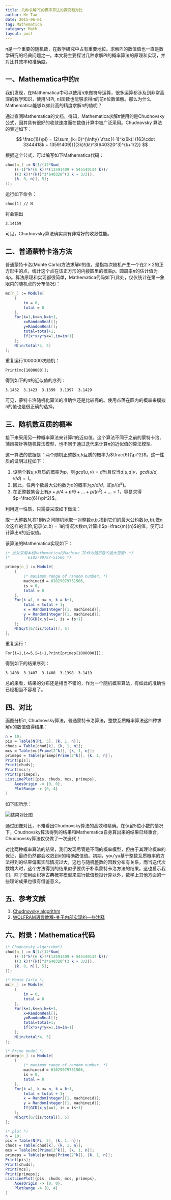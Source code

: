 ```yaml
---
title: 几种求解PI的概率算法的探究和对比
author: He Tao
date: 2015-06-01
tag: Mathematica
category: Math
layout: post
---
```


$\pi$是一个重要的随机数，在数学研究中占有重要地位。求解PI的数值值也一直是数学研究的经典问题之一。本文将主要探讨几种求解PI的概率算法的原理和实现，并对比其效率和准确度。

一、Mathematica中的$\pi$
------------------

我们发现，在Mathematica中可以使用$\pi$来做符号运算，很多运算都涉及到非常高深的数学知识，使用N[Pi, n]函数也能够求得$\pi$的前n位数值解。那么为什么Mathematica能够以如此高的精度求解$\pi$的值呢？

通过查阅Mathematica的文档，得知，Mathematica求解$\pi$使用的是Chudnovsky公式，因其具有很好的收敛速度而在数值计算中被广泛采用。Chudnovsky 算法的表述如下：

$$ \frac{1}{\pi} = 12\sum_{k=0}^{\infty} \frac{(-1)^k(6k)! (163\cdot 3344418k + 13591409)}{(3k)!(k!)^3(640320^3)^{k+1/2}} $$

<!--more-->

根据这个公式，可以编写如下Mathematica代码：

```mathematica
chud[n_] := N[1/(12*Sum[
	((-1)^k*(6 k)!*(13591409 + 545140134 k))/
	((3 k)!*(k!)^3*640320^(3 k + 3/2)), 
    {k, 0, n}], 5];
]);
```

运行如下命令：

    chud[1] // N

将会输出

    3.14159

可见，Chudnovsky算法确实具有非常好的收敛性能。

二、普通蒙特卡洛方法
----------------

普通蒙特卡洛(Monte Carlo)方法求解$\pi$的值，是指每次随机产生一个在$2\times 2$的正方形中的点，统计这个点在该正方形的内接圆里的概率$p$。圆周率$\pi$的估计值为$4p$。算法原理和实现都很简单，Mathematica代码如下(此处，仅仅统计在第一象限内的随机点的分布情况)：

```mathematica
mc[n_] := Module[
	{
		in = 0, 
		total = 0
	},
	For[k=1,k<=n,k=k+1,
		x=RandomReal[];
		y=RandomReal[];
		total=total+1;
		If[x*x+y*y<=1,in=in+1]
	];
	N[in/total*4, 5]
];
```

重复运行1000000次随机：

    Print[mc[1000000]];

得到如下的$\pi$的近似值的序列：

    3.1432  3.1423  3.1399  3.1397  3.1429

可见，蒙特卡洛随机化算法的准确性还是比较高的。使用点落在圆内的概率来模拟$\pi$的值也是很正确的选择。

三、随机数互质的概率
----------------

接下来采用另一种概率算法来计算$\pi$的近似值。这个算法不同于之前的蒙特卡洛、蒲风投针等随机算法模型，也不同于通过迭代来计算$\pi$的近似值的算法模型。

这一算法的依据是：两个随机正整数$a$,$b$互质的概率为$\frac{6}{\pi^2}$。这一性质的证明过程如下：

1. 设两个数$u$,$v$互质的概率为$p$，则$gcd(u,v)=d$当且仅当$d|u$,$d|v$，$gcd(u/d,v/d)=1$。
2. 因此，任两个数最大公约数为d的概率为$p/d/d$，即$p/(d^2)$。
3. 在正整数集合上有$p+p/4+p/9+ \dots +p/(n^2)+ \dots = 1$，容易求得$p=\frac{6}{\pi^2}$。

利用这一性质，只需要采取如下做法：

取一大整数$N$,在$1$到$N$之间随机地取一对整数$a$,$b$,找到它们的最大公约数$(a,b)$,做$n$次这样的实验,记录$(a,b)=1$的情况次数$m$,计算出$p=\frac{m}{n}$的值。便可以计算出$\pi$的近似值。

该算法的Mathematica实现如下：

```mathematica
(* 此处采用本机Mathematica的Machine ID作为随机数的最大范围: *)
(*        6102-90797-51506 *)

primep[n_] := Module[
	{
        (* maximum range of random number. *)
		machineid = 61029079751506, 
		is = 0,
		total = 0
	},
	For[k =1, k <= n, k = k+1,
		total = total + 1;
		x = RandomInteger[{1, machineid}];
		y = RandomInteger[{1, machineid}];
		If[GCD[x,y]==1, is = is+1]
	];
	N[Sqrt[6/(is/total)], 5]
];
```

重复运行：

    For[i=1,i<=5,i=i+1,Print[primep[1000000]]];

得到如下的结果序列：

    3.1408  3.1407  3.1408  3.1398  3.1419

总的来看，结果的分布还是相当不错的，作为一个随机概率算法，有如此的准确性已经相当不容易了。

四、对比
--------

画图分析$\pi$, Chudnovsky算法，普通蒙特卡洛算法，整数互质概率算法这四种求解$\pi$的数值值得结果：

```mathematica
n = 10;
pis = Table[N[Pi, 5], {k, 1, n}];
chuds = Table[chud[k], {k, 1, n}];
mcs = Table[mc[Prime[2^k]], {k, 1, n}];
primeps = Table[primep[Prime[2^k]], {k, 1, n}];
Print[pis];
Print[chuds];
Print[mcs];
Print[primeps];
ListLinePlot[{pis, chuds, mcs, primeps}, 
    AxesOrigin -> {0, 0}, 
    PlotRange -> {0, 4}
]
```

如下图所示：

![结果对比图][3]

通过图像对比，不难看出Chudnovsky算法的高效和精确。在保留5位小数的情况下，Chudnovsky算法得到的结果和Mathematica自身算出来的结果已经重合，Chudnovsky算法仅仅做了一次迭代！

对比两种概率算法的结果，我们发现尽管是不同的概率模型，但由于其理论概率的保证，最终仍然都会收敛到$\pi$的精确数值值。初期，you'yu基于整数互质概率的方法得到的结果偏离实际情况过大，这也与随机整数的因数分布有关系，而当迭代次数增大时，这个方法得到的结果似乎要优于朴素蒙特卡洛方法的结果。这也启示我们，除了使用面积等古典概率模型来进行数值模拟计算以外，数学上其他方面的一些理论成果也很有借鉴意义。

五、参考文献
--------

1. [Chudnovsky algorithm][1]
2. [WOLFRAM语言教程-关于内部实现的一些注释][2]

六、附录：Mathematica代码
------------------------

```mathematica
(* Chudnovsky algorithm*)
chud[n_] := N[1/(12*Sum[
    ((-1)^k*(6 k)!*(13591409 + 545140134 k))/
    ((3 k)!*(k!)^3*640320^(3 k + 3/2)), 
    {k, 0, n}], 5];
]);

(* Monte Carlo *)
mc[n_] := Module[
    {
        in = 0, 
        total = 0
    },
    For[k=1,k<=n,k=k+1,
        x=RandomReal[];
        y=RandomReal[];
        total=total+1;
        If[x*x+y*y<=1,in=in+1]
    ];
    N[in/total*4, 5]
];

(* Prime model *)
primep[n_] := Module[
    {
        (* maximum range of random number. *)
        machineid = 61029079751506, 
        is = 0,
        total = 0
    },
    For[k =1, k <= n, k = k+1,
        total = total + 1;
        x = RandomInteger[{1, machineid}];
        y = RandomInteger[{1, machineid}];
        If[GCD[x,y]==1, is = is+1]
    ];
    N[Sqrt[6/(is/total)], 5]
];

(* plot *)
n = 10;
pis = Table[N[Pi, 5], {k, 1, n}];
chuds = Table[chud[k], {k, 1, n}];
mcs = Table[mc[Prime[2^k]], {k, 1, n}];
primeps = Table[primep[Prime[2^k]], {k, 1, n}];
Print[pis];
Print[chuds];
Print[mcs];
Print[primeps];
ListLinePlot[{pis, chuds, mcs, primeps}, 
    AxesOrigin -> {0, 0}, 
    PlotRange -> {0, 4}
]
```

<!--links-->

[1]: https://en.wikipedia.org/wiki/Chudnovsky_algorithm
[2]: http://reference.wolfram.com/language/tutorial/SomeNotesOnInternalImplementation.html
[3]: {{site.url}}/resource/mathematica_pi/image.png

